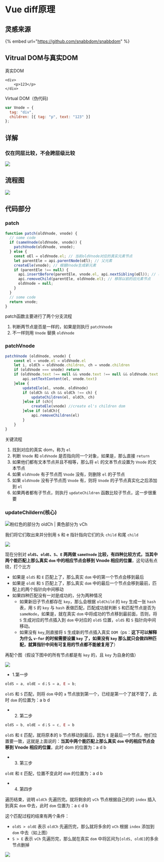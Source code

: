 # Vue diff原理

## 灵感来源

{% embed url="https://github.com/snabbdom/snabbdom" %}

## Vitrual DOM与真实DOM

真实DOM

```markup
<div>
    <p>123</p>
</div>
```

Virtual DOM（伪代码\)

```javascript
var Vnode = {
  tag: "div",
  children: [{ tag: "p", text: "123" }]
};
```

## 详解

### 仅在同层比较，不会跨层级比较

![](../.gitbook/assets/image%20%28147%29.png)

## 流程图

![](../.gitbook/assets/image%20%28161%29.png)

## 代码部分

### patch 

```javascript
function patch(oldVnode, vnode) {
  // some code
  if (sameVnode(oldVnode, vnode)) {
    patchVnode(oldVnode, vnode);
  } else {
    const oEl = oldVnode.el; // 当前oldVnode对应的真实元素节点
    let parentEle = api.parentNode(oEl); // 父元素
    createEle(vnode); // 根据Vnode生成新元素
    if (parentEle !== null) {
      api.insertBefore(parentEle, vnode.el, api.nextSibling(oEl)); // 将新元素添加进父元素
      api.removeChild(parentEle, oldVnode.el); // 移除以前的旧元素节点
      oldVnode = null;
    }
  }
  // some code
  return vnode;
}
```

patch函数主要进行了两个分支流程

1. 判断两节点是否是一样的，如果是则执行 `patchVnode`
2. 不一样则用 `Vnode` 替换 `oldVnode`

### patchVnode

```javascript
patchVnode (oldVnode, vnode) {
    const el = vnode.el = oldVnode.el
    let i, oldCh = oldVnode.children, ch = vnode.children
    if (oldVnode === vnode) return
    if (oldVnode.text !== null && vnode.text !== null && oldVnode.text !== vnode.text) {
        api.setTextContent(el, vnode.text)
    }else {
        updateEle(el, vnode, oldVnode)
    	if (oldCh && ch && oldCh !== ch) {
            updateChildren(el, oldCh, ch)
    	}else if (ch){
            createEle(vnode) //create el's children dom
    	}else if (oldCh){
            api.removeChildren(el)
    	}
    }
}
```

关键流程

1. 找到对应的真实 dom，称为 `el`
2. 判断 `Vnode` 和 `oldVnode` 是否指向同一个对象，如果是，那么直接 `return`
3. 如果他们都有文本节点并且不相等，那么将 `el` 的文本节点设置为 `Vnode` 的文本节点
4. 如果 `oldVnode` 有子节点而 `Vnode` 没有，则删除 `el` 的子节点
5. 如果 `oldVnode` 没有子节点而 `Vnode` 有，则将 `Vnode` 的子节点真实化之后添加到 `el`
6. 如果两者都有子节点，则执行 `updateChildren` 函数比较子节点，这一步很重要

### updateChildern\(核心\)

![&#x7C89;&#x7EA2;&#x8272;&#x7684;&#x90E8;&#x5206;&#x4E3A; oldCh \| &#x9EC4;&#x8272;&#x90E8;&#x5206;&#x4E3A; vCh](../.gitbook/assets/image%20%28124%29.png)

我们将它们取出来并分别用 s 和 e 指针指向它们的头 `child` 和尾 `child`

![](../.gitbook/assets/image%20%2863%29.png)



现在分别对 **`oldS`、`oldE`、`S`、`E` 两两做 `sameVnode` 比较，有四种比较方式，当其中两个能匹配上那么真实 `dom` 中的相应节点会移到 Vnode 相应的位置**，这句话有点绕，打个比方

* 如果是 `oldS` 和 `E` 匹配上了，那么真实 `dom` 中的第一个节点会移到最后
* 如果是 `oldE` 和 `S` 匹配上了，那么真实 `dom` 中的最后一个节点会移到最前，匹配上的两个指针向中间移动
* 如果四种匹配没有一对是成功的，分为两种情况
  * 如果新旧子节点都存在 `key`，那么会根据 `oldChild` 的 `key` 生成一张 `hash` 表，用 `S` 的 `key` 与 `hash` 表做匹配，匹配成功就判断 `S` 和匹配节点是否为 `sameNode`，如果是，就在真实 `dom` 中将成功的节点移到最前面，否则，将 `S` 生成对应的节点插入到 `dom` 中对应的 `oldS` 位置，`oldS` 和 `S` 指针向中间移动。
  * 如果没有 `key`,则直接将 `S` 生成新的节点插入真实 `DOM`（ps：**这下可以解释为什么 `v-for` 的时候需要设置 `key` 了，如果没有 `key` 那么就只会做四种匹配，就算指针中间有可复用的节点都不能被复用了**）

再配个图（假设下图中的所有节点都是有 `key` 的，且 `key` 为自身的值）  


![](../.gitbook/assets/image%20%28122%29.png)

* 1.第一步

```javascript
oldS = a, oldE = d；S = a, E = b;
```

`oldS` 和 `S` 匹配，则将 `dom` 中的 `a` 节点放到第一个，已经是第一个了就不管了，此时 `dom` 的位置为：a b d

* 2. 第二步

```javascript
oldS = b, oldE = d；S = c, E = b
```

`oldS` 和 `E` 匹配，就将原本的 `b` 节点移动到最后，因为 `E` 是最后一个节点，他们位置要一致，这就是上面说的：**当其中两个能匹配上那么真实 `dom` 中的相应节点会移到 Vnode 相应的位置**，此时 dom 的位置为：a d b

* 3. 第三步

`oldE` 和 `E` 匹配，位置不变此时 `dom` 的位置为：a d b

* 4. 第四步

遍历结束，说明 `oldCh` 先遍历完。就将剩余的 `vCh` 节点根据自己的的 `index` 插入到真实 `dom` 中去，此时 `dom` 位置为：a c d b  
  
这个匹配过程的结束有两个条件：

* `oldS > oldE` 表示 `oldCh` 先遍历完，那么就将多余的 `vCh` 根据 `index` 添加到 `dom` 中去（如上图）
* `S > E` 表示 `vCh` 先遍历完，那么就在真实 `dom` 中将区间为`[oldS, oldE]`的多余节点删掉

![](../.gitbook/assets/image%20%28177%29.png)


